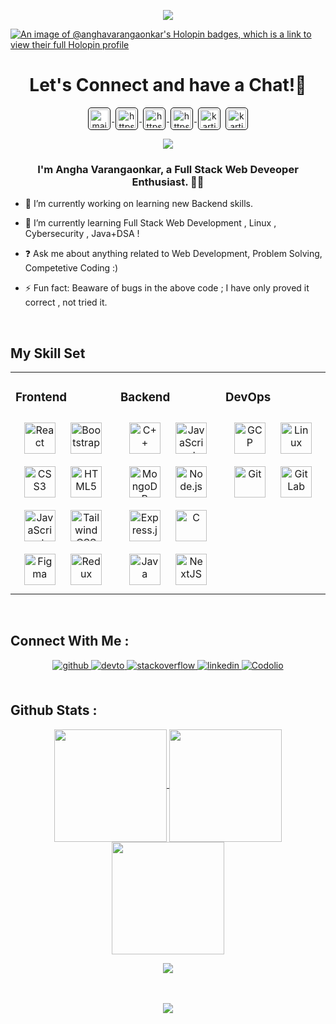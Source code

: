 <p align="center">
  <img src="https://capsule-render.vercel.app/api?type=waving&color=gradient&text=Hello!&height=100&section=header"/>
</p>

[![An image of @anghavarangaonkar's Holopin badges, which is a link to view their full Holopin profile](https://holopin.me/anghavarangaonkar)](https://holopin.io/@anghavarangaonkar)  
  
<h1 align="center">              
  Let's Connect and have a Chat!💬                                                                                                                 
</h1>                      
                                   
</h3>                  
<p align="center" style='margin: 16px 4px 8px;'>
    <a href="mailto:anghavarangaonkar1104@gmail.com" target="blank" rel="noreferrer">
        <img align="center" src="https://www.vectorlogo.zone/logos/gmail/gmail-icon.svg" alt="mailto:kartikjain2626@gmail.com" height="30" width="30" style="background: #ffffff; border-radius: 5px; border: 1px solid #000000; margin: 0 2px; padding: 2px;" />
    </a>
    <a href="https://www.linkedin.com/in/angha16/" target="blank" rel="noreferrer">
        <img align="center" src="https://www.vectorlogo.zone/logos/linkedin/linkedin-icon.svg" alt="https://www.linkedin.com/in/kartik-jain-473ab81b2/" height="30" width="30" style="background: #ffffff; border-radius: 5px; border: 1px solid #000000; margin: 0 2px; padding: 2px;" />
    </a>
  <a href="https://github.com/angha-varangaonkar" target="blank" rel="noreferrer">
        <img align="center" src="https://www.vectorlogo.zone/logos/github/github-icon.svg" alt="https://github.com/Kartikk-26" height="30" width="30" style="background: #ffffff; border-radius: 5px; border: 1px solid #000000; margin: 0 2px; padding: 2px;" />
    </a>
  <a href="https://www.codechef.com/users/anghavarangaon" target="blank" rel="noreferrer">
        <img align="center" src="https://www.vectorlogo.zone/logos/codecademy/codecademy-icon.svg" alt="https://www.codechef.com/users/kartikjain26" height="30" width="30" style="background: #ffffff; border-radius: 5px; border: 1px solid #000000; margin: 0 2px; padding: 2px;" />
    </a>
</a>
     <a href="https://www.geeksforgeeks.org/user/anghavarangaonkar16/" target="blank"><img align="center" src="https://media.geeksforgeeks.org/wp-content/cdn-uploads/20190710102234/download3.png" alt="kartikjain26" height="30" style="background: #ffffff; border-radius: 5px; border: 1px solid #000000; margin: 0 2px; padding: 2px;" /></a>
      
</a>
     <a href="https://leetcode.com/u/Angha_Varangaonkar/" target="blank"><img align="center" src="https://upload.wikimedia.org/wikipedia/commons/1/19/LeetCode_logo_black.png" alt="kartikjain26" height="30" style="background: #ffffff; border-radius: 5px; border: 1px solid #000000; margin: 0 2px; padding: 2px;" /></a>
     </p>


<p align="center">
<img src="https://github-readme-quotes-bay.vercel.app/quote?theme=dark&font=Redressed">
</p>

### <div align="center">I'm Angha Varangaonkar, a Full Stack Web Deveoper Enthusiast. 👨‍🎓</div>  
  

- 🔭 I’m currently working on learning new Backend skills.  
  

- 🌱 I’m currently learning Full Stack Web Development , Linux , Cybersecurity , Java+DSA !
  

- ❓ Ask me about anything related to Web Development, Problem Solving, Competetive Coding :)  
  

- ⚡ Fun fact: Beaware of bugs in the above code ; I have only proved it correct , not tried it. 
  

<br/>  


## My Skill Set  
<table><tr><td valign="top" width="33%">



### Frontend  
<div align="center">  
<a href="https://reactjs.org/" target="_blank"><img style="margin: 10px" src="https://profilinator.rishav.dev/skills-assets/react-original-wordmark.svg" alt="React" height="50" /></a>  
<a href="https://getbootstrap.com/docs/3.4/javascript/" target="_blank"><img style="margin: 10px" src="https://profilinator.rishav.dev/skills-assets/bootstrap-plain.svg" alt="Bootstrap" height="50" /></a>  
<a href="https://www.w3schools.com/css/" target="_blank"><img style="margin: 10px" src="https://profilinator.rishav.dev/skills-assets/css3-original-wordmark.svg" alt="CSS3" height="50" /></a>  
<a href="https://en.wikipedia.org/wiki/HTML5" target="_blank"><img style="margin: 10px" src="https://profilinator.rishav.dev/skills-assets/html5-original-wordmark.svg" alt="HTML5" height="50" /></a>  
<a href="https://www.javascript.com/" target="_blank"><img style="margin: 10px" src="https://profilinator.rishav.dev/skills-assets/javascript-original.svg" alt="JavaScript" height="50" /></a>  
<a href="https://www.tailwindcss.com/" target="_blank"><img style="margin: 10px" src="https://profilinator.rishav.dev/skills-assets/tailwindcss.svg" alt="Tailwind CSS" height="50" /></a>  
<a href="https://www.figma.com/" target="_blank"><img style="margin: 10px" src="https://profilinator.rishav.dev/skills-assets/figma-icon.svg" alt="Figma" height="50" /></a>  
<a href="https://redux.js.org/" target="_blank"><img style="margin: 10px" src="https://profilinator.rishav.dev/skills-assets/redux-original.svg" alt="Redux" height="50" /></a>  
</div>

</td><td valign="top" width="33%">



### Backend  
<div align="center">  
<a href="https://www.cplusplus.com/" target="_blank"><img style="margin: 10px" src="https://profilinator.rishav.dev/skills-assets/cplusplus-original.svg" alt="C++" height="50" /></a>  
<a href="https://www.javascript.com/" target="_blank"><img style="margin: 10px" src="https://profilinator.rishav.dev/skills-assets/javascript-original.svg" alt="JavaScript" height="50" /></a>  
<a href="https://www.mongodb.com/" target="_blank"><img style="margin: 10px" src="https://profilinator.rishav.dev/skills-assets/mongodb-original-wordmark.svg" alt="MongoDB" height="50" /></a>  
<a href="https://nodejs.org/" target="_blank"><img style="margin: 10px" src="https://profilinator.rishav.dev/skills-assets/nodejs-original-wordmark.svg" alt="Node.js" height="50" /></a>  
<a href="https://expressjs.com/" target="_blank"><img style="margin: 10px" src="https://profilinator.rishav.dev/skills-assets/express-original-wordmark.svg" alt="Express.js" height="50" /></a>  
<a href="https://www.cprogramming.com/" target="_blank"><img style="margin: 10px" src="https://profilinator.rishav.dev/skills-assets/c-original.svg" alt="C" height="50" /></a>  
<a href="https://www.java.com/" target="_blank"><img style="margin: 10px" src="https://profilinator.rishav.dev/skills-assets/java-original-wordmark.svg" alt="Java" height="50" /></a>  
<a href="https://nextjs.org/" target="_blank"><img style="margin: 10px" src="https://profilinator.rishav.dev/skills-assets/nextjs.png" alt="NextJS" height="50" /></a>  
</div>

</td><td valign="top" width="33%">



### DevOps  
<div align="center">  
<a href="https://cloud.google.com/" target="_blank"><img style="margin: 10px" src="https://profilinator.rishav.dev/skills-assets/google_cloud-icon.svg" alt="GCP" height="50" /></a>  
<a href="https://www.linux.org/" target="_blank"><img style="margin: 10px" src="https://profilinator.rishav.dev/skills-assets/linux-original.svg" alt="Linux" height="50" /></a>  
<a href="https://github.com/" target="_blank"><img style="margin: 10px" src="https://profilinator.rishav.dev/skills-assets/git-scm-icon.svg" alt="Git" height="50" /></a>   
<a href="https://about.gitlab.com/" target="_blank"><img style="margin: 10px" src="https://profilinator.rishav.dev/skills-assets/gitlab.svg" alt="GitLab" height="50" /></a>  
</div>

</td></tr></table>  

<br/>  

## Connect With Me :   
<div align="center">
<a href="https://github.com/angha-varangaonkar" target="_blank">
<img src=https://img.shields.io/badge/github-%2324292e.svg?&style=for-the-badge&logo=github&logoColor=white alt=github style="margin-bottom: 5px;" />
</a>
<a href="https://dev.to/angha_varangaonkar_" target="_blank">
<img src=https://img.shields.io/badge/dev.to-%2308090A.svg?&style=for-the-badge&logo=dev.to&logoColor=white alt=devto style="margin-bottom: 5px;" />
</a>
<a href="https://stackoverflow.com/users/26817053/angha-varangaonkar" target="_blank">
<img src=https://img.shields.io/badge/stackoverflow-%23F28032.svg?&style=for-the-badge&logo=stackoverflow&logoColor=white alt=stackoverflow style="margin-bottom: 5px;" />
</a>
<a href="https://www.linkedin.com/in/angha16/" target="_blank">
<img src=https://img.shields.io/badge/linkedin-%231E77B5.svg?&style=for-the-badge&logo=linkedin&logoColor=white alt=linkedin style="margin-bottom: 5px;" />
</a>
<a href="https://codolio.com/profile/angha17" target="_blank">
<img src=https://img.shields.io/badge/codolio-%23000000.svg?&style=for-the-badge&logo=codio&logoColor=white alt=Codolio style="margin-bottom: 5px;" />
</a>
  
</div>  
  

<br/> 

## Github Stats :

<a href="https://github.com/angha-varangaonkar">
  <a href="https://git.io/streak-stats">
  <p align="center"><img height="180em" align="center" src="https://github-readme-stats.vercel.app/api?username=angha-varangaonkar&theme=highcontrast&show_icons=true" />
  <img height="180em" align="center" src="https://github-readme-stats.vercel.app/api/top-langs/?username=angha-varangaonkar&theme=highcontrast&layout=donut&show_icons=true" />
  <img height="180em" src="https://streak-stats.demolab.com/?user=angha-varangaonkar&theme=highcontrast&show_icns=true" /></a></p>
  <p align="center">
  <img align="center" src="https://github-readme-activity-graph.vercel.app/graph?username=angha-varangaonkar&bg_color=000000&color=ffffff&line=e5f231&point=e4950c&area=true&show_icons=true)](https://github.com/ashutosh00710/github-readme-activity-graph" /></p>

<br/> 

<br/>  

<div align="center">
<img src="https://komarev.com/ghpvc/?username=angha-varangaonkar&&style=flat-square" align="center" />
</div>  
  

<br/>  
